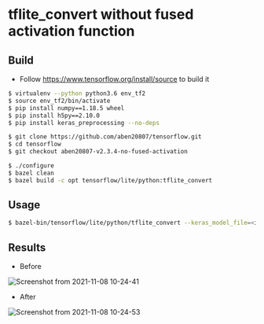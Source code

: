 # tflite_convert without fused activation function

## Build

+ Follow https://www.tensorflow.org/install/source to build it

```bash
$ virtualenv --python python3.6 env_tf2
$ source env_tf2/bin/activate
$ pip install numpy==1.18.5 wheel
$ pip install h5py==2.10.0
$ pip install keras_preprocessing --no-deps

$ git clone https://github.com/aben20807/tensorflow.git
$ cd tensorflow
$ git checkout aben20807-v2.3.4-no-fused-activation

$ ./configure
$ bazel clean
$ bazel build -c opt tensorflow/lite/python:tflite_convert
```

## Usage

```bash
$ bazel-bin/tensorflow/lite/python/tflite_convert --keras_model_file=<input h5> --output_file=<output tflite> --inference_type=QUANTIZED_UINT8 --inference_input_type=QUANTIZED_UINT8 --std_dev_values=1 --mean_values=0 --default_ranges_min=0 --default_ranges_max=255 --experimental_new_converter
```

## Results

+ Before

![Screenshot from 2021-11-08 10-24-41](https://user-images.githubusercontent.com/14831545/140674960-aed527e0-cb39-497f-9920-b76f68f0fe05.png)

+ After

![Screenshot from 2021-11-08 10-24-53](https://user-images.githubusercontent.com/14831545/140674965-822b7ec3-3846-40b7-9ce8-57376ea83226.png)
